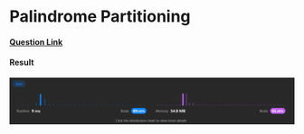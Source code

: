 # Palindrome Partitioning

#### [Question Link](https://leetcode.com/problems/palindrome-partitioning/)

#### Result
![result](Result.png)